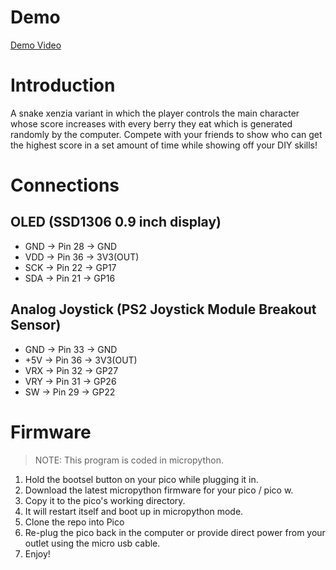 # Demo
[Demo Video](https://youtu.be/f2G55Kd_6bw?feature=shared)

# Introduction
A snake xenzia variant in which the player controls the main character whose score increases with every berry they eat which is generated randomly by the computer. Compete with your friends to show who can get the highest score in a set amount of time while showing off your DIY skills!

# Connections

## OLED (SSD1306 0.9 inch display)
- GND -> Pin 28 -> GND
- VDD -> Pin 36 -> 3V3(OUT)
- SCK -> Pin 22 -> GP17
- SDA -> Pin 21 -> GP16

## Analog Joystick (PS2 Joystick Module Breakout Sensor)
- GND -> Pin 33 -> GND
- +5V -> Pin 36 -> 3V3(OUT)
- VRX -> Pin 32 -> GP27
- VRY -> Pin 31 -> GP26
- SW  -> Pin 29 -> GP22

# Firmware
> NOTE: This program is coded in micropython. 
1. Hold the bootsel button on your pico while plugging it in.
2. Download the latest micropython firmware for your pico / pico w.
3. Copy it to the pico's working directory. 
4. It will restart itself and boot up in micropython mode.
5. Clone the repo into Pico
6. Re-plug the pico back in the computer or provide direct power from your outlet using the micro usb cable.
7. Enjoy!
